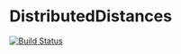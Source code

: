 # DistributedDistances

[![Build Status](https://travis-ci.org/tanmaykm/DistributedDistances.jl.svg?branch=master)](https://travis-ci.org/tanmaykm/DistributedDistances.jl)
